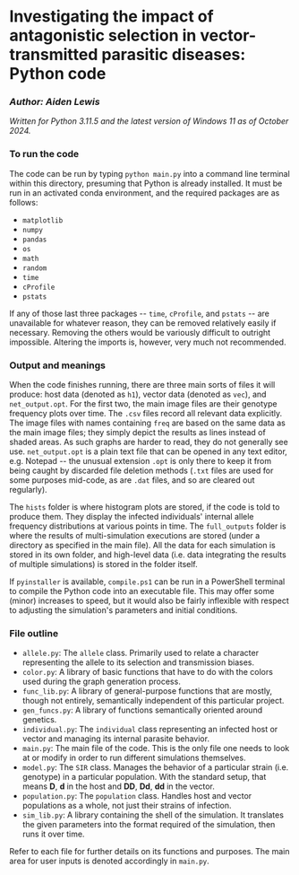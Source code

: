 # Investigating the impact of antagonistic selection in vector-transmitted parasitic diseases: Python code
### *Author: Aiden Lewis*
*Written for Python 3.11.5 and the latest version of Windows 11 as of October 2024.*

### To run the code
The code can be run by typing `python main.py` into a command line terminal within this directory, presuming that Python is already installed. It must be run in an activated conda environment, and the required packages are as follows:
- `matplotlib`
- `numpy`
- `pandas`
- `os`
- `math`
- `random`
- `time`
- `cProfile`
- `pstats`

If any of those last three packages -- `time`, `cProfile`, and `pstats` -- are unavailable for whatever reason, they can be removed relatively easily if necessary. Removing the others would be variously difficult to outright impossible. Altering the imports is, however, very much not recommended.

### Output and meanings
When the code finishes running, there are three main sorts of files it will produce: host data (denoted as `h1`), vector data (denoted as `vec`), and `net_output.opt`. For the first two, the main image files are their genotype frequency plots over time. The `.csv` files record all relevant data explicitly. The image files with names containing `freq` are based on the same data as the main image files; they simply depict the results as lines instead of shaded areas. As such graphs are harder to read, they do not generally see use. `net_output.opt` is a plain text file that can be opened in any text editor, e.g. Notepad -- the unusual extension `.opt` is only there to keep it from being caught by discarded file deletion methods (`.txt` files are used for some purposes mid-code, as are `.dat` files, and so are cleared out regularly).

The `hists` folder is where histogram plots are stored, if the code is told to produce them. They display the infected individuals' internal allele frequency distributions at various points in time. The `full_outputs` folder is where the results of multi-simulation executions are stored (under a directory as specified in the main file). All the data for each simulation is stored in its own folder, and high-level data (i.e. data integrating the results of multiple simulations) is stored in the folder itself.

If `pyinstaller` is available, `compile.ps1` can be run in a PowerShell terminal to compile the Python code into an executable file. This may offer some (minor) increases to speed, but it would also be fairly inflexible with respect to adjusting the simulation's parameters and initial conditions.

### File outline
- `allele.py`: The `allele` class. Primarily used to relate a character representing the allele to its selection and transmission biases.
- `color.py`: A library of basic functions that have to do with the colors used during the graph generation process.
- `func_lib.py`: A library of general-purpose functions that are mostly, though not entirely, semantically independent of this particular project.
- `gen_funcs.py`: A library of functions semantically oriented around genetics.
- `individual.py`: The `individual` class representing an infected host or vector and managing its internal parasite behavior.
- `main.py`: The main file of the code. This is the only file one needs to look at or modify in order to run different simulations themselves.
- `model.py`: The `SIR` class. Manages the behavior of a particular strain (i.e. genotype) in a particular population. With the standard setup, that means **D**, **d** in the host and **DD**, **Dd**, **dd** in the vector.
- `population.py`: The `population` class. Handles host and vector populations as a whole, not just their strains of infection.
- `sim_lib.py`: A library containing the shell of the simulation. It translates the given parameters into the format required of the simulation, then runs it over time.

Refer to each file for further details on its functions and purposes. The main area for user inputs is denoted accordingly in `main.py`.